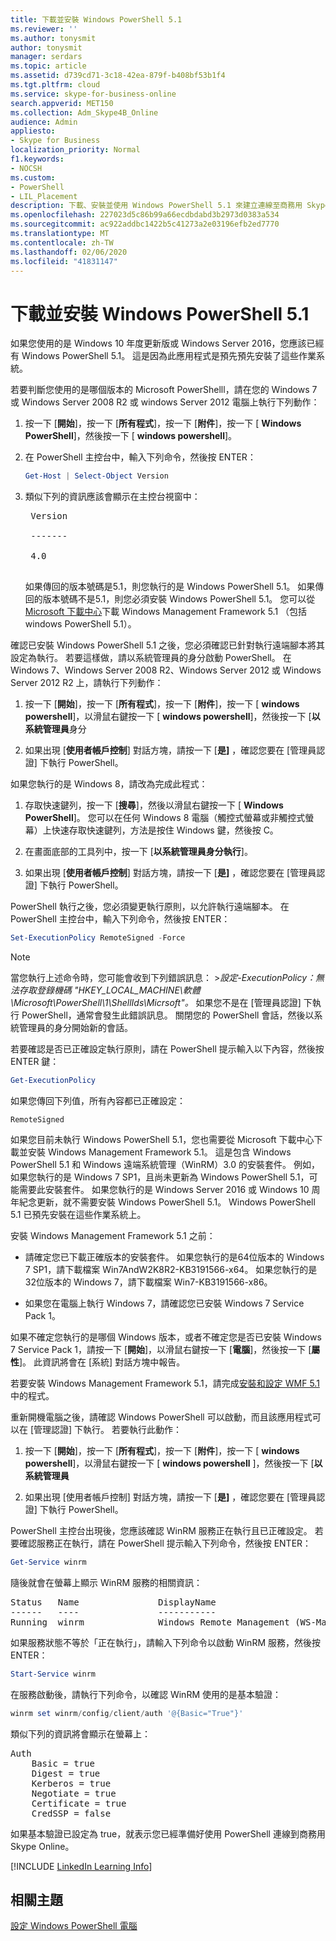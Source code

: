 ```yaml
---
title: 下載並安裝 Windows PowerShell 5.1
ms.reviewer: ''
ms.author: tonysmit
author: tonysmit
manager: serdars
ms.topic: article
ms.assetid: d739cd71-3c18-42ea-879f-b408bf53b1f4
ms.tgt.pltfrm: cloud
ms.service: skype-for-business-online
search.appverid: MET150
ms.collection: Adm_Skype4B_Online
audience: Admin
appliesto:
- Skype for Business
localization_priority: Normal
f1.keywords:
- NOCSH
ms.custom:
- PowerShell
- LIL_Placement
description: 下載、安裝並使用 Windows PowerShell 5.1 來建立連線至商務用 Skype Online 的遠端 PowerShell 會話。
ms.openlocfilehash: 227023d5c86b99a66ecdbdabd3b2973d0383a534
ms.sourcegitcommit: ac922addbc1422b5c41273a2e03196efb2ed7770
ms.translationtype: MT
ms.contentlocale: zh-TW
ms.lasthandoff: 02/06/2020
ms.locfileid: "41831147"
---
```

# <a name="download-and-install-windows-powershell-51"></a>下載並安裝 Windows PowerShell 5.1

如果您使用的是 Windows 10 年度更新版或 Windows Server 2016，您應該已經有 Windows PowerShell 5.1。 這是因為此應用程式是預先預先安裝了這些作業系統。
  
若要判斷您使用的是哪個版本的 Microsoft PowerShelll，請在您的 Windows 7 或 Windows Server 2008 R2 或 windows Server 2012 電腦上執行下列動作：
  
1. 按一下 [**開始**]，按一下 [**所有程式**]，按一下 [**附件**]，按一下 [ **Windows PowerShell**]，然後按一下 [ **windows powershell**]。
    
2. 在 PowerShell 主控台中，輸入下列命令，然後按 ENTER：
    
   ```PowerShell
   Get-Host | Select-Object Version
   ```

3. 類似下列的資訊應該會顯示在主控台視窗中：
    
    <pre>
    Version <BR>
    ------- <BR>
    4.0
    </pre>

    如果傳回的版本號碼是5.1，則您執行的是 Windows PowerShell 5.1。 如果傳回的版本號碼不是5.1，則您必須安裝 Windows PowerShell 5.1。 您可以從[Microsoft 下載中心](https://www.microsoft.com/en-us/download/details.aspx?id=54616)下載 Windows Management Framework 5.1 （包括 windows PowerShell 5.1）。
  
確認已安裝 Windows PowerShell 5.1 之後，您必須確認已針對執行遠端腳本將其設定為執行。 若要這樣做，請以系統管理員的身分啟動 PowerShell。 在 Windows 7、Windows Server 2008 R2、Windows Server 2012 或 Windows Server 2012 R2 上，請執行下列動作：
  
1. 按一下 [**開始**]，按一下 [**所有程式**]，按一下 [**附件**]，按一下 [ **windows powershell**]，以滑鼠右鍵按一下 [ **windows powershell**]，然後按一下 [**以系統管理員**身分
    
2. 如果出現 [**使用者帳戶控制**] 對話方塊，請按一下 [**是]** ，確認您要在 [管理員認證] 下執行 PowerShell。
    
如果您執行的是 Windows 8，請改為完成此程式：
  
1. 存取快速鍵列，按一下 [**搜尋**]，然後以滑鼠右鍵按一下 [ **Windows PowerShell**]。 您可以在任何 Windows 8 電腦（觸控式螢幕或非觸控式螢幕）上快速存取快速鍵列，方法是按住 Windows 鍵，然後按 C。
    
2. 在畫面底部的工具列中，按一下 [**以系統管理員身分執行**]。
    
3. 如果出現 [**使用者帳戶控制**] 對話方塊，請按一下 [**是]** ，確認您要在 [管理員認證] 下執行 PowerShell。
    
PowerShell 執行之後，您必須變更執行原則，以允許執行遠端腳本。 在 PowerShell 主控台中，輸入下列命令，然後按 ENTER：
```PowerShell
Set-ExecutionPolicy RemoteSigned -Force
```
   
 
> [!NOTE]
> 當您執行上述命令時，您可能會收到下列錯誤訊息： >*設定-ExecutionPolicy：無法存取登錄機碼 "HKEY_LOCAL_MACHINE\\軟體\\Microsoft\\PowerShell\\1\\ShellIds\\Micrsoft"。* 如果您不是在 [管理員認證] 下執行 PowerShell，通常會發生此錯誤訊息。 關閉您的 PowerShell 會話，然後以系統管理員的身分開始新的會話。
 
若要確認是否已正確設定執行原則，請在 PowerShell 提示輸入以下內容，然後按 ENTER 鍵：
  
```PowerShell
Get-ExecutionPolicy
```

如果您傳回下列值，所有內容都已正確設定：
  
`RemoteSigned`

如果您目前未執行 Windows PowerShell 5.1，您也需要從 Microsoft 下載中心下載並安裝 Windows Management Framework 5.1。 這是包含 Windows PowerShell 5.1 和 Windows 遠端系統管理（WinRM）3.0 的安裝套件。 例如，如果您執行的是 Windows 7 SP1，且尚未更新為 Windows PowerShell 5.1，可能需要此安裝套件。 如果您執行的是 Windows Server 2016 或 Windows 10 周年紀念更新，就不需要安裝 Windows PowerShell 5.1。 Windows PowerShell 5.1 已預先安裝在這些作業系統上。
  
安裝 Windows Management Framework 5.1 之前：
  
- 請確定您已下載正確版本的安裝套件。 如果您執行的是64位版本的 Windows 7 SP1，請下載檔案 Win7AndW2K8R2-KB3191566-x64。 如果您執行的是32位版本的 Windows 7，請下載檔案 Win7-KB3191566-x86。
    
- 如果您在電腦上執行 Windows 7，請確認您已安裝 Windows 7 Service Pack 1。

如果不確定您執行的是哪個 Windows 版本，或者不確定您是否已安裝 Windows 7 Service Pack 1，請按一下 [**開始**]，以滑鼠右鍵按一下 [**電腦**]，然後按一下 [**屬性**]。 此資訊將會在 [系統] 對話方塊中報告。
  
若要安裝 Windows Management Framework 5.1，請完成[安裝和設定 WMF 5.1](https://docs.microsoft.com/powershell/scripting/wmf/setup/install-configure)中的程式。
  
重新開機電腦之後，請確認 Windows PowerShell 可以啟動，而且該應用程式可以在 [管理認證] 下執行。 若要執行此動作：
  
1. 按一下 [**開始**]，按一下 [**所有程式**]，按一下 [**附件**]，按一下 [ **windows powershell**]，以滑鼠右鍵按一下 [ **windows powershell** ]，然後按一下 [**以系統管理員**
    
2. 如果出現 [使用者帳戶控制] 對話方塊，請按一下 [**是]** ，確認您要在 [管理員認證] 下執行 PowerShell。
    
PowerShell 主控台出現後，您應該確認 WinRM 服務正在執行且已正確設定。 若要確認服務正在執行，請在 PowerShell 提示輸入下列命令，然後按 ENTER：
  
```PowerShell
Get-Service winrm
```

隨後就會在螢幕上顯示 WinRM 服務的相關資訊：
  
<pre>
Status   Name               DisplayName
------   ----               -----------
Running  winrm              Windows Remote Management (WS-Manag...
</pre>

如果服務狀態不等於「正在執行」，請輸入下列命令以啟動 WinRM 服務，然後按 ENTER：
  
```PowerShell
Start-Service winrm
```

在服務啟動後，請執行下列命令，以確認 WinRM 使用的是基本驗證：
  
```PowerShell
winrm set winrm/config/client/auth '@{Basic="True"}'
```

類似下列的資訊將會顯示在螢幕上：
  
<pre>
Auth
    Basic = true
    Digest = true
    Kerberos = true
    Negotiate = true
    Certificate = true
    CredSSP = false
</pre>

如果基本驗證已設定為 true，就表示您已經準備好使用 PowerShell 連線到商務用 Skype Online。
  
[!INCLUDE [LinkedIn Learning Info](../../common/office/linkedin-learning-info.md)]
   
## <a name="related-topics"></a>相關主題
[設定 Windows PowerShell 電腦](set-up-your-computer-for-windows-powershell.md) 

  
 
